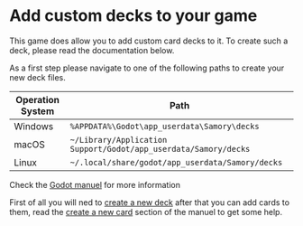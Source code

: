 # Add custom decks to your game

This game does allow you to add custom card decks to it. To create such a deck, please read the documentation below.

As a first step please navigate to one of the following paths to create your new deck files.

| Operation System | Path                                                            |
| ---------------- | --------------------------------------------------------------- |
| Windows          | `%APPDATA%\Godot\app_userdata\Samory\decks`                     |
| macOS            | `~/Library/Application Support/Godot/app_userdata/Samory/decks` |
| Linux            | `~/.local/share/godot/app_userdata/Samory/decks`                                                                |

Check the [Godot manuel][godot-file-paths] for more information

First of all you will ned to [create a new deck][create-a-new-deck] after that you can add cards to them, read the [create a new card][create-a-new-card] section
of the manuel to get some help.



[godot-file-paths]: https://docs.godotengine.org/en/stable/tutorials/io/data_paths.html
[create-a-new-deck]: ./create-custom-deck.md
[create-a-new-card]: ./create-custom-card.md